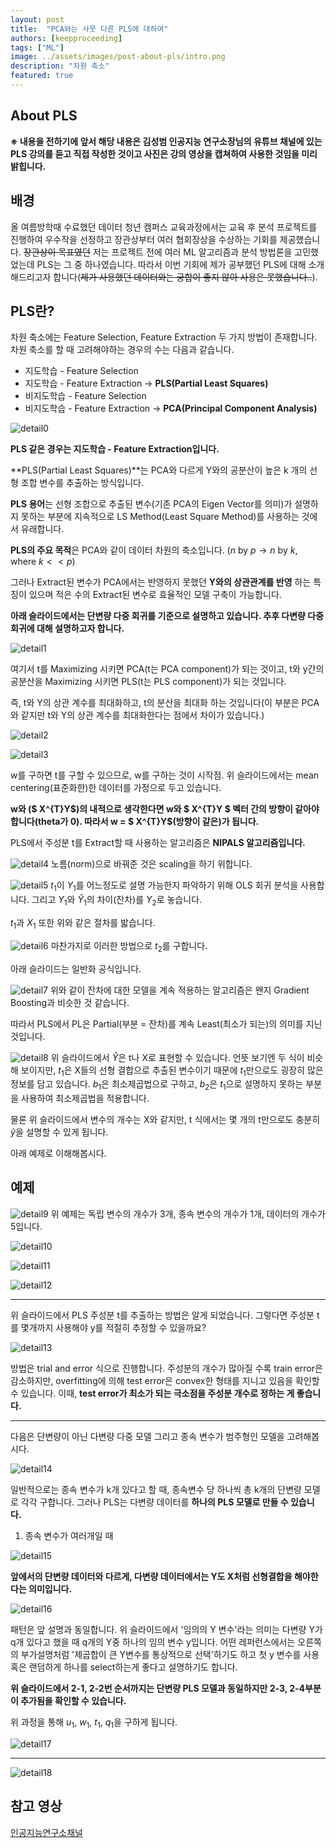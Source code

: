 ```yaml
---
layout: post
title:  "PCA와는 사뭇 다른 PLS에 대하여"
authors: [keepproceeding]
tags: ["ML"]
image: ../assets/images/post-about-pls/intro.png
description: "차원 축소"
featured: true
---
```


## About PLS

**※ 내용을 전하기에 앞서 해당 내용은 김성범 인공지능 연구소장님의 유튜브 채널에 있는 PLS 강의를 듣고 직접 작성한 것이고 사진은 강의 영상을 캡쳐하여 사용한 것임을 미리 밝힙니다.**

## 배경

 올 여름방학때 수료했던 데이터 청년 캠퍼스 교육과정에서는 교육 후 분석 프로젝트를 진행하여 우수작을 선정하고 장관상부터 여러 협회장상을 수상하는 기회를 제공했습니다. ~~장관상이 목표였던~~ 저는 프로젝트 전에 여러 ML 알고리즘과 분석 방법론을 고민했었는데 PLS는 그 중 하나였습니다. 따라서 이번 기회에 제가 공부했던 PLS에 대해 소개해드리고자 합니다(~~제가 사용했던 데이터와는 궁합이 좋지 않아 사용은 못했습니다..~~).

## PLS란?

차원 축소에는 Feature Selection, Feature Extraction 두 가지 방법이 존재합니다.
차원 축소를 할 때 고려해야하는 경우의 수는 다음과 같습니다.

- 지도학습 - Feature Selection
- 지도학습 - Feature Extraction → **PLS(Partial Least Squares)**
- 비지도학습 - Feature Selection
- 비지도학습 - Feature Extraction → **PCA(Principal Component Analysis)**

![detail0](../assets/images/post-about-pls/detail0.png)

**PLS 같은 경우는 지도학습 - Feature Extraction입니다.**

**PLS(Partial Least Squares)**는 PCA와 다르게 Y와의 공분산이 높은 k 개의 선형 조합 변수를 추출하는 방식입니다.

**PLS 용어**는 선형 조합으로 추출된 변수(기존 PCA의 Eigen Vector를 의미)가 설명하지 못하는 부분에 지속적으로 LS Method(Least Square Method)를 사용하는 것에서 유래합니다.

**PLS의 주요 목적**은 PCA와 같이 데이터 차원의 축소입니다. $(n$ by $p → n$ by $k,$ where $k << p )$

그러나 Extract된 변수가 PCA에서는 반영하지 못했던 **Y와의 상관관계를 반영** 하는 특징이 있으며 적은 수의 Extract된 변수로 효율적인 모델 구축이 가능합니다.

**아래 슬라이드에서는 단변량 다중 회귀를 기준으로 설명하고 있습니다. 추후 다변량 다중 회귀에 대해 설명하고자 합니다.**

![detail1](../assets/images/post-about-pls/detail1.png)

여기서 t를 Maximizing 시키면 PCA(t는 PCA component)가 되는 것이고, t와 y간의 공분산을 Maximizing 시키면 PLS(t는 PLS component)가 되는 것입니다.

즉, t와 Y의 상관 계수를 최대화하고, t의 분산을 최대화 하는 것입니다(이 부분은 PCA와 같지만 t와 Y의 상관 계수를 최대화한다는 점에서 차이가 있습니다.)

![detail2](../assets/images/post-about-pls/detail2.png)

![detail3](../assets/images/post-about-pls/detail3.png)

w를 구하면 t를 구할 수 있으므로, w를 구하는 것이 시작점.  위 슬라이드에서는 mean centering(표준화한)한 데이터를 가정으로 두고 있습니다.

**w와 ($ X^{T}Y$)의 내적으로 생각한다면 w와 $ X^{T}Y $ 벡터 간의 방향이 같아야 합니다(theta가 0). 따라서 w = $ X^{T}Y$(방향이 같은)가 됩니다.**

PLS에서 주성분 t를 Extract할 때 사용하는 알고리즘은 **NIPALS 알고리즘입니다.**

![detail4](../assets/images/post-about-pls/detail4.png)
노름(norm)으로 바꿔준 것은 scaling을 하기 위합니다.

![detail5](../assets/images/post-about-pls/detail5.png)
$t_1$이 $Y_1$를 어느정도로 설명 가능한지 파악하기 위해 OLS 회귀 분석을 사용합니다. 그리고 $Y_1$와 $\hat Y_{1}$의 차이(잔차)를 $Y_2$로 놓습니다.

$t_1$과 $X_1$ 또한 위와 같은 절차를 밟습니다.

![detail6](../assets/images/post-about-pls/detail6.png)
마찬가지로 이러한 방법으로 $t_2$를 구합니다.

아래 슬라이드는 일반화 공식입니다.

![detail7](../assets/images/post-about-pls/detail7.png)
위와 같이 잔차에 대한 모델을 계속 적용하는 알고리즘은 왠지 Gradient Boosting과 비슷한 것 같습니다.

따라서 PLS에서 PL은 Partial(부분 = 잔차)를 계속 Least(최소가 되는)의 의미를 지닌 것입니다.

![detail8](../assets/images/post-about-pls/detail8.png)
위 슬라이드에서 $\hat Y$은 t나 X로 표현할 수 있습니다. 언뜻 보기엔 두 식이 비슷해 보이지만, $t_1$은 X들의 선형 결합으로 추출된 변수이기 때문에 $t_1$만으로도 굉장히 많은 정보를 담고 있습니다. $b_1$은 최소제곱법으로 구하고, $b_2$은 $t_1$으로 설명하지 못하는 부분을 사용하여 최소제곱법을 적용합니다.

  물론 위 슬라이드에서 변수의 개수는 X와 같지만, t 식에서는 몇 개의 t만으로도 충분히 $\hat y$을 설명할 수 있게 됩니다.

아래 예제로 이해해봅시다.

## 예제

![detail9](../assets/images/post-about-pls/detail9.png)
위 예제는 독립 변수의 개수가 3개, 종속 변수의 개수가 1개, 데이터의 개수가 5입니다.

![detail10](../assets/images/post-about-pls/detail10.png)

![detail11](../assets/images/post-about-pls/detail11.png)

![detail12](../assets/images/post-about-pls/detail12.png)

---

위 슬라이드에서 PLS 주성분 t를 추출하는 방법은 알게 되었습니다. 그렇다면 주성분 t를 몇개까지 사용해야 y를 적절히 추정할 수 있을까요?

![detail13](../assets/images/post-about-pls/detail13.png)

방법은 trial and error 식으로 진행합니다. 주성분의 개수가 많아질 수록 train error은 감소하지만, overfitting에 의해 test error은 convex한 형태를 지니고 있음을 확인할 수 있습니다. 이때, **test error가 최소가 되는 극소점을 주성분 개수로 정하는 게 좋습니다.**

---

다음은 단변량이 아닌 다변량 다중 모델 그리고 종속 변수가 범주형인 모델을 고려해봅시다.

![detail14](../assets/images/post-about-pls/detail14.png)

일반적으로는 종속 변수가 k개 있다고 할 때, 종속변수 당 하나씩 총 k개의 단변량 모델로 각각 구합니다. 그러나 PLS는 다변량 데이터를 **하나의 PLS 모델로 만들 수 있습니다.**

1. 종속 변수가 여러개일 때

![detail15](../assets/images/post-about-pls/detail15.png)

**앞에서의 단변량 데이터와 다르게, 다변량 데이터에서는 Y도 X처럼 선형결합을 해야한다는 의미입니다.**

![detail16](../assets/images/post-about-pls/detail16.png)

  패턴은 앞 설명과 동일합니다. 위 슬라이드에서 '임의의 Y 변수'라는 의미는 다변량 Y가 q개 있다고 했을 때 q개의 Y중 하나의 임의 변수 y입니다.  어떤 레퍼런스에서는 오른쪽의 부가설명처럼 '제곱합이 큰 Y변수를 통상적으로 선택'하기도 하고 첫 y 변수를 사용 혹은 랜덤하게 하나를 select하는게 좋다고 설명하기도 합니다.

  **위 슬라이드에서 2-1, 2-2번 순서까지는 단변량 PLS 모델과 동일하지만 2-3, 2-4부분이 추가됨을 확인할 수 있습니다.**

  위 과정을 통해 $u_1$, $w_1$, $t_1$, $q_1$을 구하게 됩니다.

![detail17](../assets/images/post-about-pls/detail17.png)

---

![detail18](../assets/images/post-about-pls/detail18.png)

## 참고 영상

[인공지능연구소채널](https://www.youtube.com/watch?v=OCprdWfgBkc)
